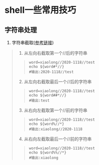 # shell一些常用技巧

## 字符串处理
1. 字符串截取([参考链接](https://blog.csdn.net/qq_23091073/article/details/83066518))
> 1. 从左向右截取第一个//后的字符串
> >     word=xiaolong//2020-1118//test
> >     echo ${word#*//}
> >     #输出:2020-1118//test
> 2. 从左向右截取最后一个//后的字符串
> >     word=xiaolong//2020-1118//test
> >     echo ${word##*//}
> >     #输出:test  
> 3. 从右向左截取第一个//前的字符串
> >     word=xiaolong//2020-1118//test
> >     echo ${word%//*}
> >     #输出:xiaolong//2020-1118   
> 4. 从右向左截取最后一个//前的字符串  
> >     word=xiaolong//2020-1118//test  
> >     echo ${word%%//*}  
> >     #输出:xiaolong  

   